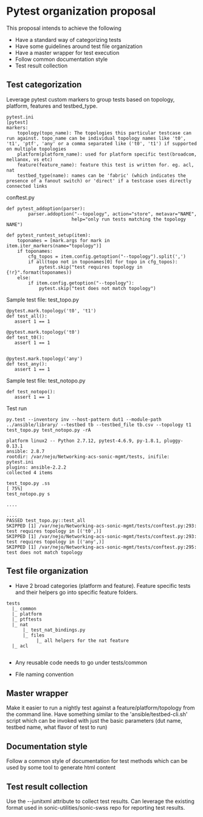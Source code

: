 # Pytest organization proposal

This proposal intends to achieve the following
  - Have a standard way of categorizing tests
  - Have some guidelines around test file organization
  - Have a master wrapper for test execution
  - Follow common documentation style
  - Test result collection

## Test categorization
Leverage pytest custom markers to group tests based on topology, platform, features and testbed_type. 

```
pytest.ini
[pytest]
markers:
    topology(topo_name): The topologies this particular testcase can run against. topo_name can be individual topology names like 't0', 't1', 'ptf', 'any' or a comma separated like ('t0', 't1') if supported on multiple topologies
    platform(platform_name): used for platform specific test(broadcom, mellanox, vs etc)
    feature(feature_name): feature this test is written for. eg. acl, nat
    testbed_type(name): names can be 'fabric' (which indicates the presence of a fanout switch) or 'direct' if a testcase uses directly connected links

```
conftest.py

```
def pytest_addoption(parser):
        parser.addoption("--topology", action="store", metavar="NAME",
                        help="only run tests matching the topology NAME")

def pytest_runtest_setup(item):
    toponames = [mark.args for mark in item.iter_markers(name="topology")]
    if toponames:
        cfg_topos = item.config.getoption("--topology").split(',')
        if all(topo not in toponames[0] for topo in cfg_topos):
            pytest.skip("test requires topology in {!r}".format(toponames))
    else:
        if item.config.getoption("--topology"):
            pytest.skip("test does not match topology")

```

Sample test file: test_topo.py

```
@pytest.mark.topology('t0', 't1')
def test_all():
   assert 1 == 1

@pytest.mark.topology('t0')
def test_t0():
   assert 1 == 1


@pytest.mark.topology('any')
def test_any():
   assert 1 == 1

```

Sample test file: test_notopo.py

```
def test_notopo():
   assert 1 == 1

```

Test run

```
py.test --inventory inv --host-pattern dut1 --module-path ../ansible/library/ --testbed tb --testbed_file tb.csv --topology t1 test_topo.py test_notopo.py -rA

platform linux2 -- Python 2.7.12, pytest-4.6.9, py-1.8.1, pluggy-0.13.1
ansible: 2.8.7
rootdir: /var/nejo/Networking-acs-sonic-mgmt/tests, inifile: pytest.ini
plugins: ansible-2.2.2
collected 4 items                                                                                                                                                                                                                       

test_topo.py .ss                                                                                                                                                                                                                  [ 75%]
test_notopo.py s   

....

.... 
PASSED test_topo.py::test_all
SKIPPED [1] /var/nejo/Networking-acs-sonic-mgmt/tests/conftest.py:293: test requires topology in [('t0',)]
SKIPPED [1] /var/nejo/Networking-acs-sonic-mgmt/tests/conftest.py:293: test requires topology in [('any',)]
SKIPPED [1] /var/nejo/Networking-acs-sonic-mgmt/tests/conftest.py:295: test does not match topology

```

## Test file organization
- Have 2 broad categories (platform and feature). Feature specific tests and their helpers go into specific feature folders. 

```
tests
  |_ common
  |_ platform
  |_ ptftests
  |_ nat
      |_ test_nat_bindings.py
      |_ files
           |_ all helpers for the nat feature
  |_ acl
     
```
  
- Any reusable code needs to go under tests/common

- File naming convention


## Master wrapper
Make it easier to run a nightly test against a feature/platform/topology from the command line. Have something similar to the 'ansible/testbed-cli.sh' script which can be invoked with just the basic parameters (dut name, testbed name, what flavor of test to run)


## Documentation style 
Follow a common style of documentation for test methods which can be used by some tool to generate html content


## Test result collection
Use the --junitxml attribute to collect test results. Can leverage the existing format used in sonic-utilities/sonic-swss repo for reporting test results.

